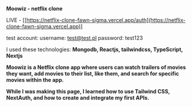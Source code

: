 ****Moowiz - netflix clone****

LIVE - [[https://netflix-clone-fawn-sigma.vercel.app/auth](https://netflix-clone-fawn-sigma.vercel.app)]

test account: 
username: test@test.pl
password: test123

I used these technologies: **Mongodb, Reactjs, tailwindcss, TypeScript, Nextjs** 

**Moowiz is a Netflix clone app where users can watch trailers of movies they want, add movies to their list, like them, and search for specific movies within the app.**

**While I was making this page, I learned how to use Tailwind CSS, NextAuth, and how to create and integrate my first APIs.**
